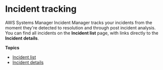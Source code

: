 # Incident tracking<a name="tracking"></a>

AWS Systems Manager Incident Manager tracks your incidents from the moment they're detected to resolution and through post incident analysis\. You can find all incidents on the **Incident list** page, with links directly to the **Incident details**\. 

**Topics**
+ [Incident list](tracking-list.md)
+ [Incident details](tracking-details.md)